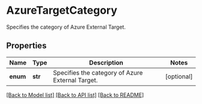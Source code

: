 # AzureTargetCategory

Specifies the category of Azure External Target.

## Properties
Name | Type | Description | Notes
------------ | ------------- | ------------- | -------------
**enum** | **str** | Specifies the category of Azure External Target. | [optional] 

[[Back to Model list]](../README.md#documentation-for-models) [[Back to API list]](../README.md#documentation-for-api-endpoints) [[Back to README]](../README.md)


